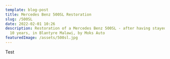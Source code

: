 ```yaml
---
template: blog-post
title: Mercedes Benz 500SL Restoration
slug: /500SL
date: 2022-02-01 10:26
description: Restoration of a Mercedes Benz 500SL - after having stayed for over
  10 years, in Blantyre Malawi, by Moks Auto
featuredImage: /assets/500sl.jpg
---
```

Test